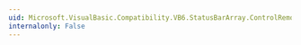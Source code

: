 ```yaml
---
uid: Microsoft.VisualBasic.Compatibility.VB6.StatusBarArray.ControlRemoved
internalonly: False
---
```

